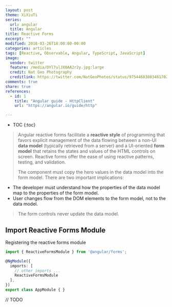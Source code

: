 ```yaml
---
layout: post
theme: XiXiuTi
series: 
  url: angular
  title: Angular
title: Reactive Forms
excerpt: ""
modified: 2018-03-26T18:00:00-00:00
categories: articles
tags: [Reactive, Observable, Angular, TypeScript, JavaScript]
image:
  vendor: twitter
  feature: /media/DYl7ulJX0AA2r2y.jpg:large
  credit: Nat Geo Photography
  creditlink: https://twitter.com/NatGeoPhotos/status/975446838034817024
comments: true
share: true
references:
  - id: 1
    title: "Angular guide - HttpClient"
    url: "https://angular.io/guide/http"

---
```


* TOC
{:toc}

> Angular reactive forms facilitate a **reactive style** of programming that favors explicit management of the data flowing between a non-UI **data model** (typically retrieved from a server) and a UI-oriented **form model** that retains the states and values of the HTML controls on screen. Reactive forms offer the ease of using reactive patterns, testing, and validation.
>
> The component must copy the hero values in the data model into the form model. There are two important implications:
* The developer must understand how the properties of the data model map to the properties of the form model.
* User changes flow from the DOM elements to the form model, not to the data model.
> The form controls never update the data model.

## Import Reactive Forms Module

Registering the reactive forms module

```typescript
import { ReactiveFormsModule } from '@angular/forms';

@NgModule({
  imports: [
    // other imports ...
    ReactiveFormsModule
  ],
})
export class AppModule { }
```

// TODO
